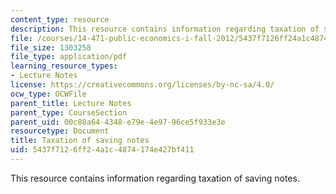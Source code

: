 ```yaml
---
content_type: resource
description: This resource contains information regarding taxation of saving notes.
file: /courses/14-471-public-economics-i-fall-2012/5437f7126ff24a1c4874174e427bf411_MIT14_471F12_saving.pdf
file_size: 1303258
file_type: application/pdf
learning_resource_types:
- Lecture Notes
license: https://creativecommons.org/licenses/by-nc-sa/4.0/
ocw_type: OCWFile
parent_title: Lecture Notes
parent_type: CourseSection
parent_uid: 00c88a64-4348-e79e-4e97-96ce5f933e3e
resourcetype: Document
title: Taxation of saving notes
uid: 5437f712-6ff2-4a1c-4874-174e427bf411
---
```

This resource contains information regarding taxation of saving notes.